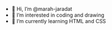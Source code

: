 - 👋 Hi, I’m @marah-jaradat
- 👀 I’m interested in coding and drawing
- 🌱 I’m currently learning HTML and CSS

<!---
marah-jaradat/marah-jaradat is a ✨ special ✨ repository because its `README.md` (this file) appears on your GitHub profile.
You can click the Preview link to take a look at your changes.
--->
